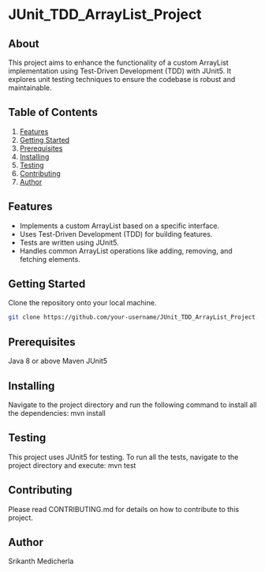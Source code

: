 # JUnit_TDD_ArrayList_Project

## About
This project aims to enhance the functionality of a custom ArrayList implementation using Test-Driven Development (TDD) with JUnit5. It explores unit testing techniques to ensure the codebase is robust and maintainable.

## Table of Contents
1. [Features](#features)
2. [Getting Started](#getting-started)
3. [Prerequisites](#prerequisites)
4. [Installing](#installing)
5. [Testing](#testing)
6. [Contributing](#contributing)
7. [Author](#author)

## Features
- Implements a custom ArrayList based on a specific interface.
- Uses Test-Driven Development (TDD) for building features.
- Tests are written using JUnit5.
- Handles common ArrayList operations like adding, removing, and fetching elements.

## Getting Started
Clone the repository onto your local machine.

```bash
git clone https://github.com/your-username/JUnit_TDD_ArrayList_Project.git
```
## Prerequisites

Java 8 or above
Maven
JUnit5

## Installing

Navigate to the project directory and run the following command to install all the dependencies:
mvn install

## Testing

This project uses JUnit5 for testing. To run all the tests, navigate to the project directory and execute:
mvn test

## Contributing

Please read CONTRIBUTING.md for details on how to contribute to this project.

## Author

Srikanth Medicherla

